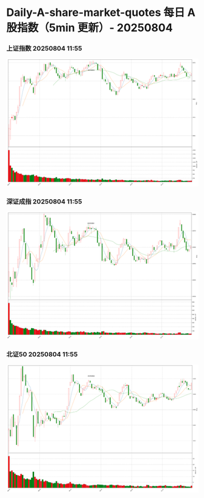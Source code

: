 
# Daily-A-share-market-quotes 每日 A 股指数（5min 更新）- 20250804

### 上证指数 20250804 11:55
![](./fig/2025/8/20250804-sh000001.png)

### 深证成指 20250804 11:55
![](./fig/2025/8/20250804-sz399001.png)

### 北证50 20250804 11:55
![](./fig/2025/8/20250804-bj899050.png)
